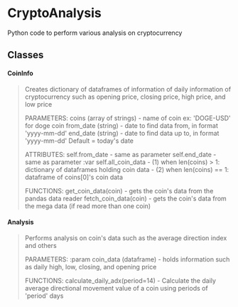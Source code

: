 # CryptoAnalysis
Python code to perform various analysis on cryptocurrency

## Classes
#### CoinInfo
> Creates dictionary of dataframes of information of daily information of cryptocurrency 
> such as opening price, closing price, high price, and low price
> 
> PARAMETERS: 
> coins (array of strings) - name of coin ex: 'DOGE-USD' for doge coin
> from_date (string) - date to find data from, in format 'yyyy-mm-dd'
> end_date (string) - date to find data up to, in format 'yyyy-mm-dd' Default = today's date
> 
> ATTRIBUTES:
> self.from_date - same as parameter
> self.end_date - same as parameter
> :var self.all_coin_data - (1) when len(coins) > 1: dictionary of dataframes holding coin data
>                         - (2) when len(coins) == 1: dataframe of coins[0]'s coin data
> 
> FUNCTIONS:
> get_coin_data(coin) - gets the coin's data from the pandas data reader
> fetch_coin_data(coin) - gets the coin's data from the mega data (if read more than one coin)


#### Analysis
> Performs analysis on coin's data such as the average direction index and others
> 
> PARAMETERS:
> :param coin_data (dataframe) - holds information such as daily high, low, closing, and opening price
> 
> FUNCTIONS:
> calculate_daily_adx(period=14) - Calculate the daily average directional movement value of a coin using periods of 'period' days
